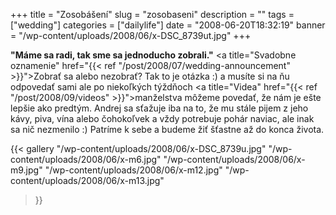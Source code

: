 +++
title = "Zosobášení"
slug = "zosobaseni"
description = ""
tags = ["wedding"]
categories = ["dailylife"]
date = "2008-06-20T18:32:19"
banner = "/wp-content/uploads/2008/06/x-DSC_8739ut.jpg"
+++

**"Máme sa radi, tak sme sa jednoducho zobrali."**
<a title="Svadobne oznamenie"
href="{{< ref "/post/2008/07/wedding-announcement" >}}">Zobrať sa</a> alebo nezobrať?
Tak to je otázka :) a musíte si na ňu odpovedať sami ale po niekoľkých týždňoch <a title="Videa"
href="{{< ref "/post/2008/09/videos" >}}">manželstva</a> môžeme povedať, že nám je ešte
lepšie ako predtým. Andrej sa sťažuje iba na to, že mu stále pijem z jeho kávy, piva, vína alebo čohokoľvek a vždy
potrebuje pohár naviac, ale inak sa nič nezmenilo :) Patríme k sebe a budeme žiť šťastne až do
konca života.

{{< gallery
    "/wp-content/uploads/2008/06/x-DSC_8739u.jpg"
    "/wp-content/uploads/2008/06/x-m6.jpg"
    "/wp-content/uploads/2008/06/x-m9.jpg"
    "/wp-content/uploads/2008/06/x-m12.jpg"
    "/wp-content/uploads/2008/06/x-m13.jpg"
>}}
